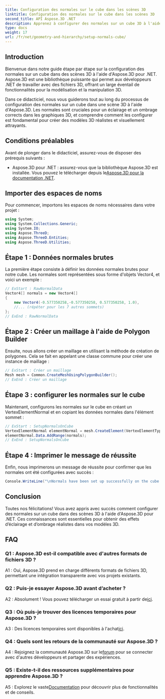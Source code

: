 ```yaml
---
title: Configuration des normales sur le cube dans les scènes 3D
linktitle: Configuration des normales sur le cube dans les scènes 3D
second_title: API Aspose.3D .NET
description: Apprenez à configurer des normales sur un cube 3D à l'aide d'Aspose.3D pour .NET. Améliorez vos compétences en modélisation 3D avec ce guide étape par étape.
type: docs
weight: 17
url: /fr/net/geometry-and-hierarchy/setup-normals-cube/
---
```

## Introduction

Bienvenue dans notre guide étape par étape sur la configuration des normales sur un cube dans des scènes 3D à l'aide d'Aspose.3D pour .NET. Aspose.3D est une bibliothèque puissante qui permet aux développeurs .NET de travailler avec des fichiers 3D, offrant un large éventail de fonctionnalités pour la modélisation et la manipulation 3D.

Dans ce didacticiel, nous vous guiderons tout au long du processus de configuration des normales sur un cube dans une scène 3D à l'aide d'Aspose.3D. Les normales sont cruciales pour un éclairage et un ombrage corrects dans les graphiques 3D, et comprendre comment les configurer est fondamental pour créer des modèles 3D réalistes et visuellement attrayants.

## Conditions préalables

Avant de plonger dans le didacticiel, assurez-vous de disposer des prérequis suivants :

-  Aspose.3D pour .NET : assurez-vous que la bibliothèque Aspose.3D est installée. Vous pouvez le télécharger depuis le[Aspose.3D pour la documentation .NET](https://reference.aspose.com/3d/net/).

## Importer des espaces de noms

Pour commencer, importons les espaces de noms nécessaires dans votre projet :

```csharp
using System;
using System.Collections.Generic;
using System.IO;
using Aspose.ThreeD;
using Aspose.ThreeD.Entities;
using Aspose.ThreeD.Utilities;
```

## Étape 1 : Données normales brutes

La première étape consiste à définir les données normales brutes pour notre cube. Les normales sont représentées sous forme d'objets Vector4, et voici un exemple :

```csharp
// ExStart : RawNormalData
Vector4[] normals = new Vector4[]
{
    new Vector4(-0.577350258,-0.577350258, 0.577350258, 1.0),
    //... (répéter pour les 7 autres sommets)
};
// ExEnd : RawNormalData
```

## Étape 2 : Créer un maillage à l'aide de Polygon Builder

Ensuite, nous allons créer un maillage en utilisant la méthode de création de polygones. Cela se fait en appelant une classe commune pour créer une instance de maillage :

```csharp
// ExStart : Créer un maillage
Mesh mesh = Common.CreateMeshUsingPolygonBuilder();
// ExEnd : Créer un maillage
```

## Étape 3 : configurer les normales sur le cube

Maintenant, configurons les normales sur le cube en créant un VertexElementNormal et en copiant les données normales dans l'élément sommet :

```csharp
// ExStart : SetupNormalsOnCube
VertexElementNormal elementNormal = mesh.CreateElement(VertexElementType.Normal, MappingMode.ControlPoint, ReferenceMode.Direct) as VertexElementNormal;
elementNormal.Data.AddRange(normals);
// ExEnd : SetupNormalsOnCube
```

## Étape 4 : Imprimer le message de réussite

Enfin, nous imprimerons un message de réussite pour confirmer que les normales ont été configurées avec succès :

```csharp
Console.WriteLine("\nNormals have been set up successfully on the cube.");
```

## Conclusion

Toutes nos félicitations! Vous avez appris avec succès comment configurer des normales sur un cube dans des scènes 3D à l'aide d'Aspose.3D pour .NET. Ces connaissances sont essentielles pour obtenir des effets d’éclairage et d’ombrage réalistes dans vos modèles 3D.

## FAQ

### Q1 : Aspose.3D est-il compatible avec d'autres formats de fichiers 3D ?

A1 : Oui, Aspose.3D prend en charge différents formats de fichiers 3D, permettant une intégration transparente avec vos projets existants.

### Q2 : Puis-je essayer Aspose.3D avant d’acheter ?

A2 : Absolument ! Vous pouvez télécharger un essai gratuit à partir de[ici](https://releases.aspose.com/).

### Q3 : Où puis-je trouver des licences temporaires pour Aspose.3D ?

 A3 : Des licences temporaires sont disponibles à l'achat[ici](https://purchase.aspose.com/temporary-license/).

### Q4 : Quels sont les retours de la communauté sur Aspose.3D ?

 A4 : Rejoignez la communauté Aspose.3D sur le[forum](https://forum.aspose.com/c/3d/18) pour se connecter avec d'autres développeurs et partager des expériences.

### Q5 : Existe-t-il des ressources supplémentaires pour apprendre Aspose.3D ?

 A5 : Explorez le vaste[Documentation](https://reference.aspose.com/3d/net/) pour découvrir plus de fonctionnalités et de conseils.